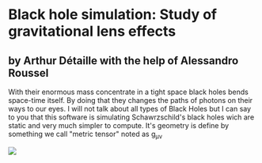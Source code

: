 # Black hole simulation: Study of gravitational lens effects
## by Arthur Détaille with the help of Alessandro Roussel

With their enormous mass concentrate in a tight space black holes bends space-time itself. By doing that they changes the paths of photons on their ways to our eyes.
I will not talk about all types of Black Holes but I can say to you that this software is simulating Schawrzschild's black holes wich are static and very much simpler to compute. It's geometry is define by something we call "metric tensor" noted as g<sub>&mu;&nu;</sub>
  
<img src="https://hepweb.ucsd.edu/ph110b/110b_notes/img1109.png">
